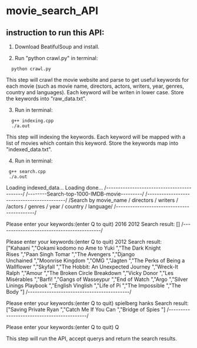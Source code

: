 # movie_search_API
## instruction to run this API:

1. Download BeatifulSoup and install.

2. Run "python crawl.py" in terminal:
```
  python crawl.py  
```
   This step will crawl the movie website and parse to get useful keywords for each movie (such as movie name, directors, actors, writers, year, genres, country and languages). Each keyword will be writen in lower case.
    Store the keywords into "raw_data.txt".
    
3. Run in terminal:
```
  g++ indexing.cpp
  ./a.out
```
  This step will indexing the keywords. Each keyword will be mapped with a list of movies which contain this keyword.
  Store the keywords map into "indexed_data.txt".
  
 4. Run in terminal:
 ```
  g++ search.cpp
  ./a.out
```
Loading indexed_data...
Loading done...
/-------------------------------------------/
/--------Search-top-1000-IMDB-movie---------/
/-------------------------------------------/
/Search by movie_name / directors / writers / 
/actors / genres / year / country / language/
/-------------------------------------------/

Please enter your keywords:(enter Q to quit)
2016 2012
Search result:
[]
/-------------------------------------------/

Please enter your keywords:(enter Q to quit)
2012
Search result:
["Kahaani ","Ookami kodomo no Ame to Yuki ","The Dark Knight Rises ","Paan Singh Tomar ","The Avengers ","Django Unchained ","Moonrise Kingdom ","OMG ","Jagten ","The Perks of Being a Wallflower ","Skyfall ","The Hobbit: An Unexpected Journey ","Wreck-It Ralph ","Amour ","The Broken Circle Breakdown ","Vicky Donor ","Les Misérables ","Barfi! ","Gangs of Wasseypur ","End of Watch ","Argo ","Silver Linings Playbook ","English Vinglish ","Life of Pi ","The Impossible ","The Body "]
/-------------------------------------------/

Please enter your keywords:(enter Q to quit)
spielberg hanks
Search result:
["Saving Private Ryan ","Catch Me If You Can ","Bridge of Spies "]
/-------------------------------------------/

Please enter your keywords:(enter Q to quit)
Q


This step will run the API, accept querys and return the search results.

